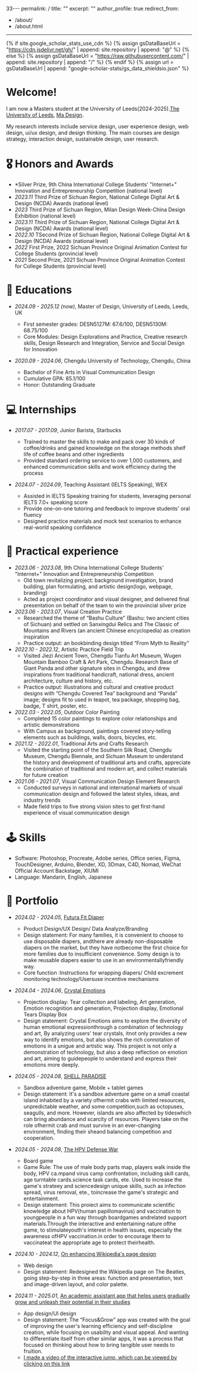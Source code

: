 33---
permalink: /
title: ""
excerpt: ""
author_profile: true
redirect_from: 
  - /about/
  - /about.html
---

{% if site.google_scholar_stats_use_cdn %}
{% assign gsDataBaseUrl = "https://cdn.jsdelivr.net/gh/" | append: site.repository | append: "@" %}
{% else %}
{% assign gsDataBaseUrl = "https://raw.githubusercontent.com/" | append: site.repository | append: "/" %}
{% endif %}
{% assign url = gsDataBaseUrl | append: "google-scholar-stats/gs_data_shieldsio.json" %}

<span class='anchor' id='about-me'></span>

# Welcome! 
I am now a Masters student at the University of Leeds(2024-2025).[The University of Leeds](https://www.leeds.ac.uk), [Ma Design](https://courses.leeds.ac.uk/a672/design-ma). 

My research interests include service design, user experience design, web design, ui/ux design, and design thinking. The main courses are design strategy, interaction design, sustainable design, user research.

# 🎖 Honors and Awards
- *Silver Prize, 9th China International College Students' "Internet+" Innovation and Entrepreneurship Competition (national level)
- *2023.11* Third Prize of Sichuan Region, National College Digital Art & Design (NCDA) Awards (national level)
- *2023* Third Prize of Sichuan Region, Milan Design Week-China Design Exhibition (national level)
- *2023.11* Third Prize of Sichuan Region, National College Digital Art & Design (NCDA) Awards (national level)
- *2022.10* TSecond Prize of Sichuan Region, National College Digital Art & Design (NCDA) Awards (national level)
 - *2022* First Prize, 2022 Sichuan Province Original Animation Contest for College Students (provincial level)
 - *2021* Second Prize, 2021 Sichuan Province Original Animation Contest for College Students (provincial level)

# 📖 Educations
- *2024.09 - 2025.12 (now)*, Master of Design, University of Leeds, Leeds, UK
  - First semester grades: DESN5127M: 67.6/100, DESN5130M: 68.75/100
  - Core Modules: Design Explorations and Practice, Creative research skills, Design Research and Integration, Service and Social Design for Innovation

- *2020.09 - 2024.06*, Chengdu University of Technology, Chengdu, China
  - Bachelor of Fine Arts in Visual Communication Design
  - Cumulative GPA: 85.1/100
  - Honor: Outstanding Graduate

<!--
# 💬 Invited Talks
- *2021.06*, Lorem ipsum dolor sit amet, consectetur adipiscing elit. Vivamus ornare aliquet ipsum, ac tempus justo dapibus sit amet. 
- *2021.03*, Lorem ipsum dolor sit amet, consectetur adipiscing elit. Vivamus ornare aliquet ipsum, ac tempus justo dapibus sit amet.  \| [\[video\]](https://github.com/)
-->

# 💻 Internships
- *2017.07 - 2017.09*, Junior Barista, Starbucks
  - Trained to master the skills to make and pack over 30 kinds of coffee/drinks and gained knowledge on the storage methods shelf life of coffee beans and other ingredients
  - Provided standard ordering service to over 1,000 customers, and enhanced communication skills and work efficiency during the process

- *2024.07 - 2024.09*, Teaching Assistant (IELTS Speaking), WEX
  - Assisted in IELTS Speaking training for students, leveraging personal IELTS 7.0+ speaking score
  - Provide one-on-one tutoring and feedback to improve students' oral fluency
  - Designed practice materials and mock test scenarios to enhance real-world speaking confidence
 
# 🧩 Practical experience
- *2023.06 - 2023.08*, 9th China International College Students' "Internet+" Innovation and Entrepreneurship Competition
  - Old town revitalizing project: background investigation, brand building, plan formulating, and artistic design(logo, webpage, branding)
  - Acted as project coordinator and visual designer, and delivered final presentation on behalf of the team to win the provincial silver prize
- *2023.06 - 2023.07*, Visual Creation Practice
  - Researched the theme of “Bashu Culture” (Bashu: two ancient cities of Sichuan) and settled on Sanxingdui Relics and The Classic of Mountains and Rivers (an ancient Chinese encyclopedia) as creation inspiration
  - Practice output: an bookbinding design titled “From Myth to Reality”
- *2022.10 - 2022.12*, Artistic Practice Field Trip
  - Visited Jiezi Ancient Town, Chengdu Tianfu Art Museum, Wugen Mountain Bamboo Craft & Art Park, Chengdu. Research Base of Giant Panda and other signature sites in Chengdu, and drew inspirations from traditional handicraft, national dress, ancient architecture, culture and history, etc.
  - Practice output: illustrations and cultural and creative product designs with “Chengdu Covered Tea” background and “Panda” image; designs fit to used in teapot, tea package, shopping bag, badge, T shirt, poster, etc.
- *2022.03 - 2022.05*, Outdoor Color Painting
  - Completed 15 color paintings to explore color relationships and artistic demonstrations
  - With Campus as background, paintings covered story-telling elements such as buildings, walls, doors, bicycles, etc.
- *2021.12 - 2022.01*, Traditional Arts and Crafts Research
  - Visited the starting point of the Southern Silk Road, Chengdu Museum, Chengdu Biennale, and Sichuan Museum to understand the history and development of traditional arts and crafts, appreciate the combination of traditional and modern art, and collect materials for future creation
- *2021.06 - 2021.07*, Visual Communication Design Element Research
  - Conducted surveys in national and international markets of visual communication design and followed the latest styles, ideas, and industry trends
  - Made field trips to five strong vision sites to get first-hand experience of visual communication design

# 🕹️ Skills
- Software: Photoshop, Procreate, Adobe series, Office series, Figma, TouchDesigner, Arduino, Blender, XD, 3Dmax, C4D, Nomad, WeChat Official Account Backstage, XIUMI
- Language: Mandarin, English, Japanese

# 📔 Portfolio
- *2024.02 - 2024.05*, [Futura Fit Diaper](https://drive.google.com/file/d/1DVK9gqwB19GskRj4eC-G9NY5qhzxKDR-/view?usp=drive_link)
  - Product Design/UX Design/ Data Analyze/Branding
  - Design statement: For many families, it is convenient to choose to use disposable diapers, andthere are already non-disposable diapers on the market, but they have notbecome the first choice for more families due to insufficient convenience. Somy design is to make reusable diapers easier to use in an environmentallyfriendly way.
  - Core function :Instructions for wrapping diapers/ Child excrement monitoring technology/Usersuse incentive mechanisms

- *2024.04 - 2024.06*, [Crystal Emotions](https://drive.google.com/file/d/1K89KfhJATQ44p_ZR-vXz6p8iwlaPgvDB/view?usp=drive_link)
  - Projection display: Tear collection and labeling, Art generation, Emotion recognition and generation, Projection display, Emotional Tears Display Box
  - Design statement: Crystal Emotions aims to explore the diversity of human emotional expressionthrough a combination of technology and art, By analyzing users' tear crystals, itnot only provides a new way to identify emotions, but also shows the rich connotation of emotions in a unigue and artistic way. This project is not only a demonstration of technology, but also a deep reflection on emotion and art, aiming to guidepeople to understand and express their emotions more deeply.

- *2024.05 - 2024.08*, [SHELL PARADISE](https://drive.google.com/file/d/1eh3Bav3qfpgFuJk90Y1LwzIZBo2g2gIE/view?usp=drive_link)
  - Sandbox adventure game, Mobile + tablet games
  - Design statement: It's a sandbox adventure game on a small coastal island inhabited by a variety ofhermit crabs with limited resources, unpredictable weather, and some competition,such as octopuses, seagulls, and more. However, islands are also affected by tideswhich can bring abundance and scarcity of resources. Players take on the role ofhermit crab and must survive in an ever-changing environment, finding their sheand balancing competition and cooperation.

- *2024.05 - 2024.08*, [The HPV Defense War](https://drive.google.com/file/d/1dyEaIJDyWACK0aseu_Gb4eU0Wfd4zzmZ/view?usp=drive_link)
  - Board game
  - Game Rule: The use of male body parts map, players walk inside the body, HPV ca.mpand virus camp confrontation, including skill cards, age turntable cards.science task cards, ete. Used to increase the game's strateey and sciencedesign unique skills, such as infection spread, virus removal, ete., toincrease the game's strategic and entertainment.
  - Design statement: This proiect aims to communicate scientific knowledge about HPV(human papillomavirus) and vaccination to youngpeople in a fun way through boardgames andrelated support materials.Through the interactive and entertaining nature ofthe game, to stimulateyouth's interest in health issues, especially the awareness ofHPV vaccination.in order to encourage them to vaccinateat the appropriate age to protect theirhealth.

- *2024.10 - 2024.12*, [On enhancing Wikipedia's page design](https://drive.google.com/file/d/1IdU1fdEOGYL5IHJRdqCNUgjyJlvqpwxz/view?usp=drive_link)
  - Web design
  - Design statement: Redesigned the Wikipedia page on The Beatles, going step-by-step in three areas: function and presentation, text and image-driven layout, and color palette.

- *2024.11 - 2025.01*, [An academic assistant app that helps users gradually grow and unleash their potential in their studies](https://drive.google.com/file/d/1_LrYToL6nAQzBBHuPEN29M57C3dNAWec/view?usp=drive_link)

  - App design/UI design
  - Design statement: The “Focus&Grow” app was created with the goal of improving the user's learning efficiency and self-discipline creation, while focusing on usability and visual appeal. And wanting to differentiate itself from other similar apps, it was a process that focused on thinking about how to bring tangible user needs to fruition.
  - [I made a video of the interactive jump, which can be viewed by clicking on this link]([https://drive.google.com/file/d/1_gsVX9FYGjx6ag472Bn_Yfosvd4-86NV/view?usp=drive_link](https://drive.google.com/file/d/1_LrYToL6nAQzBBHuPEN29M57C3dNAWec/view?usp=drive_link))

